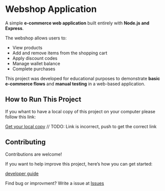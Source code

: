 # Webshop Application

A simple **e-commerce web application** built entirely with **Node.js and Express**.

The webshop allows users to:
- View products  
- Add and remove items from the shopping cart  
- Apply discount codes  
- Manage wallet balance  
- Complete purchases  

This project was developed for educational purposes to demonstrate **basic e-commerce flows** and **manual testing** in a web-based application.

## How to Run This Project

If you whant to have a local copy of this project on your computer please follow this link:

[Get your local copy](https://github.com/Cappe99/L3-App-1DV610?tab=readme-ov-file) // TODO: Link is incorrect, push to get the correct link


## Contributing

Contributions are welcome!

If you want to help improve this project, here’s how you can get started:

[developer guide](https://github.com/Cappe99/L3-App-1DV610/blob/main/Docs/Contributing.md)

Find bug or improvment? Write a issue at [Issues](https://github.com/Cappe99/L3-App-1DV610/issues)



